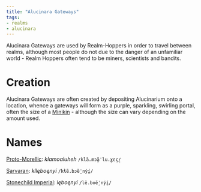 ```yaml
---
title: "Alucinara Gateways"
tags:
- realms
- alucinara
---
```

Alucinara Gateways are used by Realm-Hoppers in order to travel between realms, although most people do not due to the danger of an unfamiliar world - Realm Hoppers often tend to be miners, scientists and bandits.

# Creation
Alucinara Gateways are often created by depositing Alucinarium onto a location, whence a gateways will form as a purple, sparkling, swirling portal, often the size of a [Minikin](fauna/minikin/minikin.md) - although the size can vary depending on the amount used.

# Names
[Proto-Morellic](languages/morellic/proto-morellic.md): *klamoaluheh* `/klä.mɔä̯ˈlu.ɣɛç̠/`

[Sarvaran](languages/morellic/sarvaran/sarvaran.md): *kllęboęnyí* `/kɬẽ.bɔẽ̯ˈnýí̯/`

[Stonechild Imperial](languages/morellic/sarvaran/stonechild-imperial/stonehild-imperial.md): *lęboęnyí* `/lẽ.boẽ̯ˈnýí̯/`